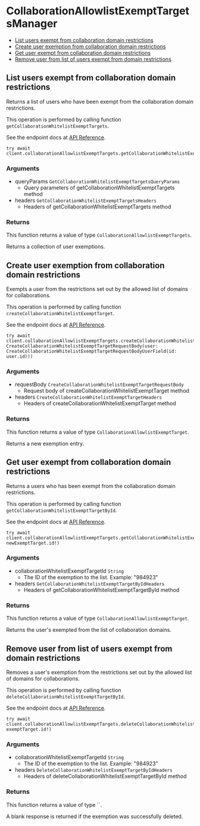 # CollaborationAllowlistExemptTargetsManager


- [List users exempt from collaboration domain restrictions](#list-users-exempt-from-collaboration-domain-restrictions)
- [Create user exemption from collaboration domain restrictions](#create-user-exemption-from-collaboration-domain-restrictions)
- [Get user exempt from collaboration domain restrictions](#get-user-exempt-from-collaboration-domain-restrictions)
- [Remove user from list of users exempt from domain restrictions](#remove-user-from-list-of-users-exempt-from-domain-restrictions)

## List users exempt from collaboration domain restrictions

Returns a list of users who have been exempt from the collaboration
domain restrictions.

This operation is performed by calling function `getCollaborationWhitelistExemptTargets`.

See the endpoint docs at
[API Reference](https://developer.box.com/reference/get-collaboration-whitelist-exempt-targets/).

<!-- sample get_collaboration_whitelist_exempt_targets -->
```
try await client.collaborationAllowlistExemptTargets.getCollaborationWhitelistExemptTargets()
```

### Arguments

- queryParams `GetCollaborationWhitelistExemptTargetsQueryParams`
  - Query parameters of getCollaborationWhitelistExemptTargets method
- headers `GetCollaborationWhitelistExemptTargetsHeaders`
  - Headers of getCollaborationWhitelistExemptTargets method


### Returns

This function returns a value of type `CollaborationAllowlistExemptTargets`.

Returns a collection of user exemptions.


## Create user exemption from collaboration domain restrictions

Exempts a user from the restrictions set out by the allowed list of domains
for collaborations.

This operation is performed by calling function `createCollaborationWhitelistExemptTarget`.

See the endpoint docs at
[API Reference](https://developer.box.com/reference/post-collaboration-whitelist-exempt-targets/).

<!-- sample post_collaboration_whitelist_exempt_targets -->
```
try await client.collaborationAllowlistExemptTargets.createCollaborationWhitelistExemptTarget(requestBody: CreateCollaborationWhitelistExemptTargetRequestBody(user: CreateCollaborationWhitelistExemptTargetRequestBodyUserField(id: user.id)))
```

### Arguments

- requestBody `CreateCollaborationWhitelistExemptTargetRequestBody`
  - Request body of createCollaborationWhitelistExemptTarget method
- headers `CreateCollaborationWhitelistExemptTargetHeaders`
  - Headers of createCollaborationWhitelistExemptTarget method


### Returns

This function returns a value of type `CollaborationAllowlistExemptTarget`.

Returns a new exemption entry.


## Get user exempt from collaboration domain restrictions

Returns a users who has been exempt from the collaboration
domain restrictions.

This operation is performed by calling function `getCollaborationWhitelistExemptTargetById`.

See the endpoint docs at
[API Reference](https://developer.box.com/reference/get-collaboration-whitelist-exempt-targets-id/).

<!-- sample get_collaboration_whitelist_exempt_targets_id -->
```
try await client.collaborationAllowlistExemptTargets.getCollaborationWhitelistExemptTargetById(collaborationWhitelistExemptTargetId: newExemptTarget.id!)
```

### Arguments

- collaborationWhitelistExemptTargetId `String`
  - The ID of the exemption to the list. Example: "984923"
- headers `GetCollaborationWhitelistExemptTargetByIdHeaders`
  - Headers of getCollaborationWhitelistExemptTargetById method


### Returns

This function returns a value of type `CollaborationAllowlistExemptTarget`.

Returns the user's exempted from the list of collaboration domains.


## Remove user from list of users exempt from domain restrictions

Removes a user's exemption from the restrictions set out by the allowed list
of domains for collaborations.

This operation is performed by calling function `deleteCollaborationWhitelistExemptTargetById`.

See the endpoint docs at
[API Reference](https://developer.box.com/reference/delete-collaboration-whitelist-exempt-targets-id/).

<!-- sample delete_collaboration_whitelist_exempt_targets_id -->
```
try await client.collaborationAllowlistExemptTargets.deleteCollaborationWhitelistExemptTargetById(collaborationWhitelistExemptTargetId: exemptTarget.id!)
```

### Arguments

- collaborationWhitelistExemptTargetId `String`
  - The ID of the exemption to the list. Example: "984923"
- headers `DeleteCollaborationWhitelistExemptTargetByIdHeaders`
  - Headers of deleteCollaborationWhitelistExemptTargetById method


### Returns

This function returns a value of type ``.

A blank response is returned if the exemption was
successfully deleted.



